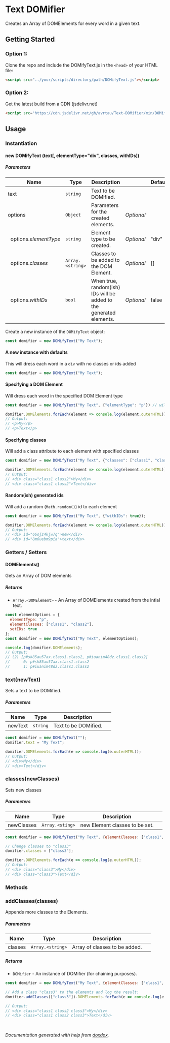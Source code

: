 # Text DOMifier
Creates an Array of DOMElements for every word in a given text.

## Getting Started
### Option 1:
Clone the repo and include the DOMifyText.js in the `<head>` of your HTML file:
```html
<script src="../your/scripts/directory/path/DOMifyText.js"></script>
```

### Option 2:
Get the latest build from a CDN (jsdelivr.net)
```html
<script src="https://cdn.jsdelivr.net/gh/avrtau/Text-DOMifier/min/DOMifyText.min.js"></script>
```

## Usage
### Instantiation
#### new DOMifyText (text[, elementType&#x3D;&quot;div&quot;, classes, withIDs]) 
##### Parameters

| Name | Type | Description |  | Default |
| ---- | ---- | ----------- | -------- | ------- |
| text | `string`  | Text to be DOMified. | &nbsp; | &nbsp; |
| options | `Object`  | Parameters for the created elements. | *Optional* | &nbsp; |
| &nbsp;&nbsp;options.*elementType* | `string`  | Element type to be created. | *Optional* | "div" |
| &nbsp;&nbsp;options.*classes* | `Array.<string>`  | Classes to be added to the DOM Element. | *Optional* | [] |
| &nbsp;&nbsp;options.*withIDs* | `bool`  | When true, random(ish) IDs will be added to the generated elements. | *Optional* | false |

Create a new instance of the `DOMifyText` object:
```javascript
const domifier = new DOMifyText("My Text");
```

#### A new instance with defaults
This will dress each word in a `div` with no classes or ids added
```javascript
const domifier = new DOMifyText("My Text");
```

#### Specifying a DOM Element
Will dress each word in the specified DOM Element type
```javascript
const domifier = new DOMifyText("My Text", {"elementType": "p"}) // will create <p> elements

domifier.DOMElements.forEach(element => console.log(element.outerHTML));
// Output:
// <p>My</p>
// <p>Text</p>
```

#### Specifying classes
Will add a class attribute to each element with specified classes
```javascript
const domifier = new DOMifyText("My Text", {"classes": ["class1", "class2"]});

domifier.DOMElements.forEach(element => console.log(element.outerHTML));
// Output:
// <div class="class1 class2">My</div>
// <div class="class1 class2">Text</div>
```

#### Random(ish) generated ids
Will add a random (`Math.random()`) id to each element
```javascript
const domifier = new DOMifyText("My Text", {"withIDs": true});

domifier.DOMElements.forEach(element => console.log(element.outerHTML));
// Output:
// <div id="o6ojz4kjw7q">new</div>
// <div id="8m6uebm9pia">text</div>
```


### Getters / Setters
#### DOMElements() 

Gets an Array of DOM elements

##### Returns

- `Array.<DOMElement>`  - An Array of DOMElements created from the intial text.

```javascript
const elementOptions = {
  elementType: "p",
  elementClasses: ["class1", "class2"],
  setIDs: true
};
const domifier = new DOMifyText("My Text", elementOptions);

console.log(domifier.DOMElements);
// Output:
// (2) [p#sk85au57ax.class1.class2, p#iuanim48dz.class1.class2]
//      0: p#sk85au57ax.class1.class2
//      1: p#iuanim48dz.class1.class2
```


### text(newText) 

Sets a text to be DOMified.

##### Parameters

| Name | Type | Description |  |
| ---- | ---- | ----------- | -------- |
| newText | `string`  | Text to be DOMified. | &nbsp; |

```javascript
const domifier = new DOMifyText("");
domifier.text = "My Text";

domifier.DOMElements.forEach(e => console.log(e.outerHTML));
// Output:
// <div>My</div>
// <div>Text</div>
```

### classes(newClasses) 

Sets new classes

##### Parameters

| Name | Type | Description |  |
| ---- | ---- | ----------- | -------- |
| newClasses | `Array.<sting>`  | new Element classes to be set. | &nbsp; |

```javascript
const domifier = new DOMifyText("My Text", {elementClasses: ["class1", "class2"]});

// Change classes to "class3"
domifier.classes = ["class3"];

domifier.DOMElements.forEach(e => console.log(e.outerHTML));
// Output:
// <div class="class3">My</div>
// <div class="class3">Text</div>
```

### Methods

### addClasses(classes) 

Appends more classes to the Elements.


##### Parameters

| Name | Type | Description |  |
| ---- | ---- | ----------- | -------- |
| classes | `Array.<string>`  | Array of classes to be added. | &nbsp; |


##### Returns


- `DOMifier`  - An instance of DOMifier (for chaining purposes).
```javascript
const domifier = new DOMifyText("My Text", {elementClasses: ["class1", "class2"]});

// Add a class "class3" to the elements and log the result:
domifier.addClasses(["class3"]).DOMElements.forEach(e => console.log(e.outerHTML));

// Output:
// <div class="class1 class2 class3">My</div>
// <div class="class1 class2 class3">Text</div>
```


&nbsp;
&nbsp;

*Documentation generated with help from [doxdox](https://github.com/neogeek/doxdox).*
